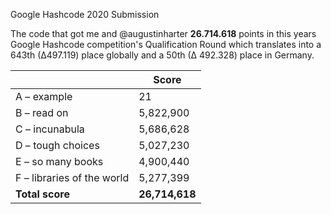 Google Hashcode 2020 Submission



The code that got me and @augustinharter **26.714.618** points in this years Google Hashcode competition's Qualification Round which translates into a 643th (∆497.119) place globally and a 50th (∆ 492.328) place in Germany.



|                            | Score          |
| -------------------------- | -------------- |
| A – example                | 21             |
| B – read on                | 5,822,900      |
| C – incunabula             | 5,686,628      |
| D – tough choices          | 5,027,230      |
| E – so many books          | 4,900,440      |
| F – libraries of the world | 5,277,399      |
| **Total score**            | **26,714,618** |























